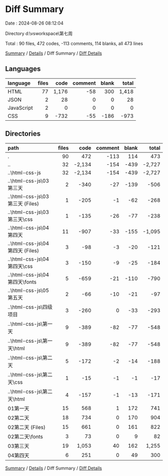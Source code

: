 # Diff Summary

Date : 2024-08-26 08:12:04

Directory d:\\vsworkspace\\第七周

Total : 90 files,  472 codes, -113 comments, 114 blanks, all 473 lines

[Summary](results.md) / [Details](details.md) / Diff Summary / [Diff Details](diff-details.md)

## Languages
| language | files | code | comment | blank | total |
| :--- | ---: | ---: | ---: | ---: | ---: |
| HTML | 77 | 1,176 | -58 | 300 | 1,418 |
| JSON | 2 | 28 | 0 | 0 | 28 |
| JavaScript | 2 | 0 | 0 | 0 | 0 |
| CSS | 9 | -732 | -55 | -186 | -973 |

## Directories
| path | files | code | comment | blank | total |
| :--- | ---: | ---: | ---: | ---: | ---: |
| . | 90 | 472 | -113 | 114 | 473 |
| .. | 32 | -2,134 | -154 | -439 | -2,727 |
| ..\\html-css-js | 32 | -2,134 | -154 | -439 | -2,727 |
| ..\\html-css-js\\03第三天 | 2 | -340 | -27 | -139 | -506 |
| ..\\html-css-js\\03第三天 (Files) | 1 | -205 | -1 | -62 | -268 |
| ..\\html-css-js\\03第三天\\css | 1 | -135 | -26 | -77 | -238 |
| ..\\html-css-js\\04第四天 | 11 | -907 | -33 | -155 | -1,095 |
| ..\\html-css-js\\04第四天 (Files) | 3 | -98 | -3 | -20 | -121 |
| ..\\html-css-js\\04第四天\\css | 3 | -150 | -9 | -25 | -184 |
| ..\\html-css-js\\04第四天\\fonts | 5 | -659 | -21 | -110 | -790 |
| ..\\html-css-js\\05第五天 | 2 | -66 | -10 | -21 | -97 |
| ..\\html-css-js\\四级项目 | 3 | -260 | 0 | -33 | -293 |
| ..\\html-css-js\\第一天 | 9 | -389 | -82 | -77 | -548 |
| ..\\html-css-js\\第一天\\html | 9 | -389 | -82 | -77 | -548 |
| ..\\html-css-js\\第二天 | 5 | -172 | -2 | -14 | -188 |
| ..\\html-css-js\\第二天\\css | 1 | -15 | -1 | -1 | -17 |
| ..\\html-css-js\\第二天\\html | 4 | -157 | -1 | -13 | -171 |
| 01第一天 | 15 | 568 | 1 | 172 | 741 |
| 02第二天 | 18 | 734 | 0 | 170 | 904 |
| 02第二天 (Files) | 15 | 661 | 0 | 161 | 822 |
| 02第二天\\fonts | 3 | 73 | 0 | 9 | 82 |
| 03第三天 | 19 | 1,053 | 40 | 162 | 1,255 |
| 04第四天 | 6 | 251 | 0 | 49 | 300 |

[Summary](results.md) / [Details](details.md) / Diff Summary / [Diff Details](diff-details.md)